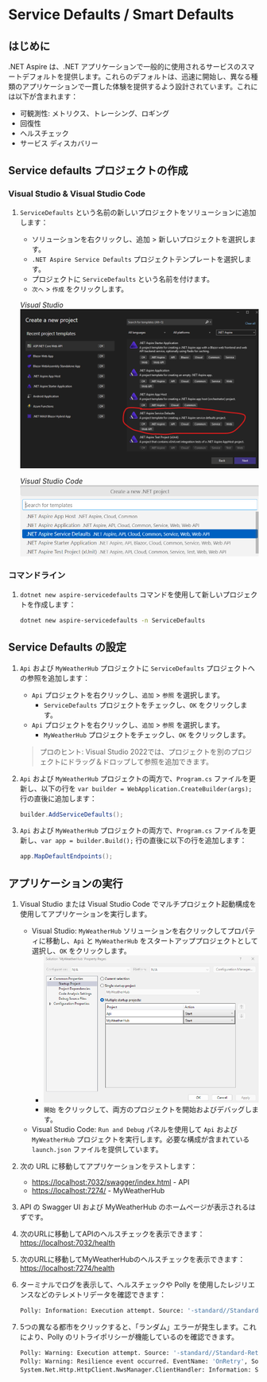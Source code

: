 # Service Defaults / Smart Defaults

## はじめに

.NET Aspire は、.NET アプリケーションで一般的に使用されるサービスのスマートデフォルトを提供します。これらのデフォルトは、迅速に開始し、異なる種類のアプリケーションで一貫した体験を提供するよう設計されています。これには以下が含まれます：

- 可観測性: メトリクス、トレーシング、ロギング
- 回復性
- ヘルスチェック
- サービス ディスカバリー

## Service defaults プロジェクトの作成

### Visual Studio & Visual Studio Code

1. `ServiceDefaults` という名前の新しいプロジェクトをソリューションに追加します：

	- ソリューションを右クリックし、追加 > 新しいプロジェクトを選択します。
	- `.NET Aspire Service Defaults` プロジェクトテンプレートを選択します。
	- プロジェクトに `ServiceDefaults` という名前を付けます。
	- `次へ` > `作成` をクリックします。

	*Visual Studio*
	![Visual Studio での service defaults プロジェクトの追加ダイアログ](./../../media/vs-add-servicedefaults.png)

	*Visual Studio Code*
	![Visual Studio Code での service defaults プロジェクトの追加ダイアログ](./../../media/vsc-add-servicedefaults.png)


### コマンドライン

1. `dotnet new aspire-servicedefaults` コマンドを使用して新しいプロジェクトを作成します：

	```bash
	dotnet new aspire-servicedefaults -n ServiceDefaults
	```

## Service Defaults の設定

1. `Api` および `MyWeatherHub` プロジェクトに `ServiceDefaults` プロジェクトへの参照を追加します：

	- `Api` プロジェクトを右クリックし、`追加` > `参照` を選択します。
		- `ServiceDefaults` プロジェクトをチェックし、`OK` をクリックします。
	- `Api` プロジェクトを右クリックし、`追加` > `参照` を選択します。
		- `MyWeatherHub` プロジェクトをチェックし、`OK` をクリックします。

	> プロのヒント: Visual Studio 2022では、プロジェクトを別のプロジェクトにドラッグ＆ドロップして参照を追加できます。

1. `Api` および `MyWeatherHub` プロジェクトの両方で、`Program.cs` ファイルを更新し、以下の行を `var builder = WebApplication.CreateBuilder(args);` 行の直後に追加します：
	
	```csharp
	builder.AddServiceDefaults();
	```
1. `Api` および `MyWeatherHub` プロジェクトの両方で、`Program.cs` ファイルを更新し、`var app = builder.Build();` 行の直後に以下の行を追加します：

	```csharp
	app.MapDefaultEndpoints();
	```

## アプリケーションの実行

1. Visual Studio または Visual Studio Code でマルチプロジェクト起動構成を使用してアプリケーションを実行します。
	- Visual Studio: `MyWeatherHub` ソリューションを右クリックしてプロパティに移動し、`Api` と `MyWeatherHub` をスタートアッププロジェクトとして選択し、`OK` をクリックします。
		- ![Visual Studio ソリューション プロパティ](./../../media/vs-multiproject.png)
		- `開始` をクリックして、両方のプロジェクトを開始およびデバッグします。
	- Visual Studio Code: `Run and Debug` パネルを使用して `Api` および `MyWeatherHub` プロジェクトを実行します。必要な構成が含まれている `launch.json` ファイルを提供しています。

1. 次の URL に移動してアプリケーションをテストします：

	- [https://localhost:7032/swagger/index.html](https://localhost:7032/swagger/index.html) - API
	- [https://localhost:7274/](https://localhost:7274/) - MyWeatherHub

1. API の Swagger UI および MyWeatherHub のホームページが表示されるはずです。
1. 次のURLに移動してAPIのヘルスチェックを表示できます：[https://localhost:7032/health](https://localhost:7032/health)
1. 次のURLに移動してMyWeatherHubのヘルスチェックを表示できます：[https://localhost:7274/health](https://localhost:7274/health)
1. ターミナルでログを表示して、ヘルスチェックや Polly を使用したレジリエンスなどのテレメトリデータを確認できます：

	```bash
	Polly: Information: Execution attempt. Source: '-standard//Standard-Retry', Operation Key: '', Result: '200', Handled: 'False', Attempt: '0', Execution Time: '13.0649'
	```
1. 5つの異なる都市をクリックすると、「ランダム」エラーが発生します。これにより、Polly のリトライポリシーが機能しているのを確認できます。

	```bash
	Polly: Warning: Execution attempt. Source: '-standard//Standard-Retry', Operation Key: '', Result: '500', Handled: 'True', Attempt: '0', Execution Time: '9732.8258'
	Polly: Warning: Resilience event occurred. EventName: 'OnRetry', Source: '-standard//Standard-Retry', Operation Key: '', Result: '500'
	System.Net.Http.HttpClient.NwsManager.ClientHandler: Information: Sending HTTP request GET http://localhost:5271/forecast/AKZ318
	```